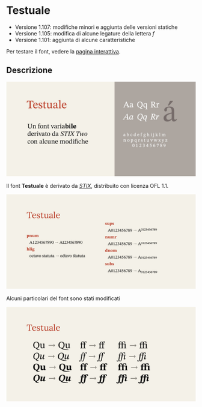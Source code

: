 # Testuale
- Versione 1.107: modifiche minori e aggiunta delle versioni statiche
- Versione 1.105: modifica di alcune legature della lettera _f_
- Versione 1.101: aggiunta di alcune caratteristiche

Per testare il font, vedere la [pagina interattiva](https://m-casanova.github.io/Testuale/).

## Descrizione
![image](images/Testuale_1.jpg)

Il font **Testuale** è derivato da _[STIX](https://github.com/stipub/stixfonts)_, distribuito con licenza OFL 1.1.

![image](images/Testuale_2.jpg)

Alcuni particolari del font sono stati modificati

![image](images/Testuale_3.jpg)
